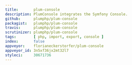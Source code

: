 ```yaml
---
title:       plum-console
description: PlumConsole integrates the Symfony Console.
github:      plumphp/plum-console
packagist:   plumphp/plum-console
travis:      plumphp/plum-console
scrutinizer: plumphp/plum-console
tags:        [ php, import, export, console ]
index:       false
appveyor:    florianeckerstorfer/plum-console
appveyor_id: 3n5xf36jx2mt32l7
styleci:     30671736
---
```

